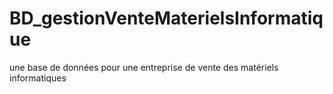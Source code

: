 # BD_gestionVenteMaterielsInformatique
une base de données  pour une entreprise de vente des matériels informatiques 
